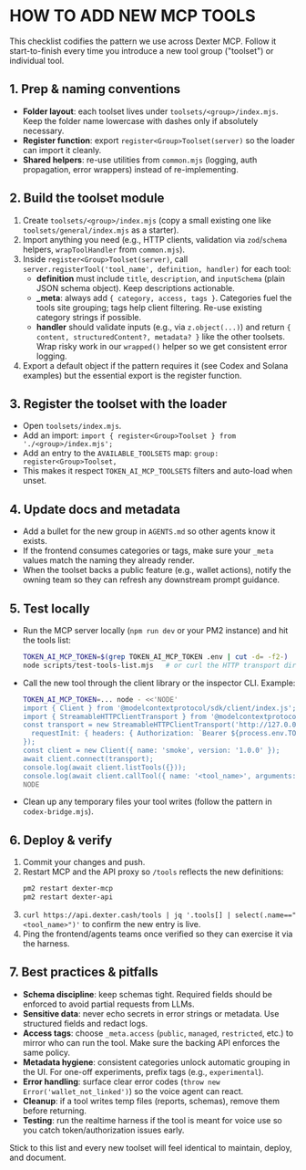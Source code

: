 # HOW TO ADD NEW MCP TOOLS

This checklist codifies the pattern we use across Dexter MCP. Follow it start-to-finish every time you introduce a new tool group ("toolset") or individual tool.

## 1. Prep & naming conventions
- **Folder layout**: each toolset lives under `toolsets/<group>/index.mjs`. Keep the folder name lowercase with dashes only if absolutely necessary.
- **Register function**: export `register<Group>Toolset(server)` so the loader can import it cleanly.
- **Shared helpers**: re-use utilities from `common.mjs` (logging, auth propagation, error wrappers) instead of re-implementing.

## 2. Build the toolset module
1. Create `toolsets/<group>/index.mjs` (copy a small existing one like `toolsets/general/index.mjs` as a starter).
2. Import anything you need (e.g., HTTP clients, validation via `zod`/`schema` helpers, `wrapToolHandler` from `common.mjs`).
3. Inside `register<Group>Toolset(server)`, call `server.registerTool('tool_name', definition, handler)` for each tool:
   - **definition** must include `title`, `description`, and `inputSchema` (plain JSON schema object). Keep descriptions actionable.
   - **_meta**: always add `{ category, access, tags }`. Categories fuel the tools site grouping; tags help client filtering. Re-use existing category strings if possible.
   - **handler** should validate inputs (e.g., via `z.object(...)`) and return `{ content, structuredContent?, metadata? }` like the other toolsets. Wrap risky work in our `wrapped()` helper so we get consistent error logging.
4. Export a default object if the pattern requires it (see Codex and Solana examples) but the essential export is the register function.

## 3. Register the toolset with the loader
- Open `toolsets/index.mjs`.
- Add an import: `import { register<Group>Toolset } from './<group>/index.mjs';`
- Add an entry to the `AVAILABLE_TOOLSETS` map: `group: register<Group>Toolset,`
- This makes it respect `TOKEN_AI_MCP_TOOLSETS` filters and auto-load when unset.

## 4. Update docs and metadata
- Add a bullet for the new group in `AGENTS.md` so other agents know it exists.
- If the frontend consumes categories or tags, make sure your `_meta` values match the naming they already render.
- When the toolset backs a public feature (e.g., wallet actions), notify the owning team so they can refresh any downstream prompt guidance.

## 5. Test locally
- Run the MCP server locally (`npm run dev` or your PM2 instance) and hit the tools list:
  ```bash
  TOKEN_AI_MCP_TOKEN=$(grep TOKEN_AI_MCP_TOKEN .env | cut -d= -f2-)
  node scripts/test-tools-list.mjs   # or curl the HTTP transport directly
  ```
- Call the new tool through the client library or the inspector CLI. Example:
  ```bash
  TOKEN_AI_MCP_TOKEN=... node - <<'NODE'
  import { Client } from '@modelcontextprotocol/sdk/client/index.js';
  import { StreamableHTTPClientTransport } from '@modelcontextprotocol/sdk/client/streamableHttp.js';
  const transport = new StreamableHTTPClientTransport('http://127.0.0.1:3930/mcp', {
    requestInit: { headers: { Authorization: `Bearer ${process.env.TOKEN_AI_MCP_TOKEN}` } }
  });
  const client = new Client({ name: 'smoke', version: '1.0.0' });
  await client.connect(transport);
  console.log(await client.listTools({}));
  console.log(await client.callTool({ name: '<tool_name>', arguments: { /* ... */ } }));
  NODE
  ```
- Clean up any temporary files your tool writes (follow the pattern in `codex-bridge.mjs`).

## 6. Deploy & verify
1. Commit your changes and push.
2. Restart MCP and the API proxy so `/tools` reflects the new definitions:
   ```bash
   pm2 restart dexter-mcp
   pm2 restart dexter-api
   ```
3. `curl https://api.dexter.cash/tools | jq '.tools[] | select(.name=="<tool_name>")'` to confirm the new entry is live.
4. Ping the frontend/agents teams once verified so they can exercise it via the harness.

## 7. Best practices & pitfalls
- **Schema discipline**: keep schemas tight. Required fields should be enforced to avoid partial requests from LLMs.
- **Sensitive data**: never echo secrets in error strings or metadata. Use structured fields and redact logs.
- **Access tags**: choose `_meta.access` (`public`, `managed`, `restricted`, etc.) to mirror who can run the tool. Make sure the backing API enforces the same policy.
- **Metadata hygiene**: consistent categories unlock automatic grouping in the UI. For one-off experiments, prefix tags (e.g., `experimental`).
- **Error handling**: surface clear error codes (`throw new Error('wallet_not_linked')`) so the voice agent can react.
- **Cleanup**: if a tool writes temp files (reports, schemas), remove them before returning.
- **Testing**: run the realtime harness if the tool is meant for voice use so you catch token/authorization issues early.

Stick to this list and every new toolset will feel identical to maintain, deploy, and document.
